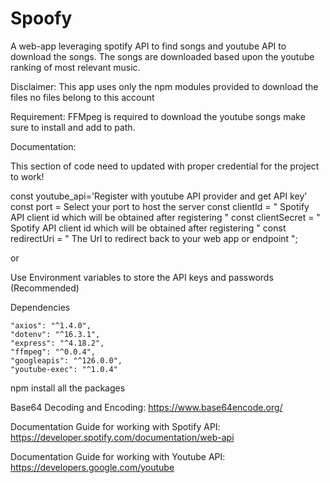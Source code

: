 # Spoofy
A web-app leveraging spotify API to find songs and youtube API to download the songs.
The songs are downloaded based upon the youtube ranking of most relevant music.

Disclaimer: This app uses only the npm modules provided to download the files no files belong to this account

Requirement:
FFMpeg is required to download the youtube songs make sure to install and add to path.

Documentation:

This section of code need to updated with proper credential for the project to work!

const youtube_api='Register with youtube API provider and get API key'
const port = Select your port to host the server 
const clientId = " Spotify API client id which will be obtained after registering "
const clientSecret = " Spotify API client id which will be obtained after registering "
const redirectUri = " The Url to redirect back to your web app or endpoint ";

or

Use Environment variables to store the API keys and passwords (Recommended)

Dependencies

    "axios": "^1.4.0",
    "dotenv": "^16.3.1",
    "express": "^4.18.2",
    "ffmpeg": "^0.0.4",
    "googleapis": "^126.0.0",
    "youtube-exec": "^1.0.4"
  

npm install all the packages

Base64 Decoding and Encoding:
https://www.base64encode.org/

Documentation Guide for working with Spotify API:
https://developer.spotify.com/documentation/web-api

Documentation Guide for working with Youtube API:
https://developers.google.com/youtube






